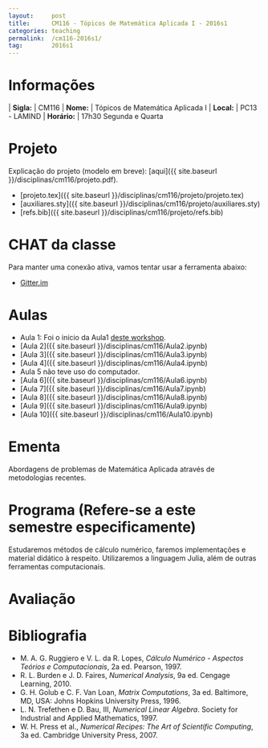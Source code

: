 ```yaml
---
layout:     post
title:      CM116 - Tópicos de Matemática Aplicada I - 2016s1
categories: teaching
permalink:  /cm116-2016s1/
tag:        2016s1
---
```


# Informações

  | **Sigla:**   | CM116
  | **Nome:**    | Tópicos de Matemática Aplicada I
  | **Local:**   | PC13 - LAMIND
  | **Horário:** | 17h30 Segunda e Quarta

# Projeto

Explicação do projeto (modelo em breve):
[aqui]({{ site.baseurl }}/disciplinas/cm116/projeto.pdf).

  - [projeto.tex]({{ site.baseurl }}/disciplinas/cm116/projeto/projeto.tex)
  - [auxiliares.sty]({{ site.baseurl }}/disciplinas/cm116/projeto/auxiliares.sty)
  - [refs.bib]({{ site.baseurl }}/disciplinas/cm116/projeto/refs.bib)

# CHAT da classe

Para manter uma conexão ativa, vamos tentar usar a ferramenta abaixo:

  - [Gitter.im](https://gitter.im/abelsiqueira/cm116)

# Aulas

  - Aula 1: Foi o início da Aula1
  [deste workshop](https://github.com/abelsiqueira/julia-workshop).
  - [Aula 2]({{ site.baseurl }}/disciplinas/cm116/Aula2.ipynb)
  - [Aula 3]({{ site.baseurl }}/disciplinas/cm116/Aula3.ipynb)
  - [Aula 4]({{ site.baseurl }}/disciplinas/cm116/Aula4.ipynb)
  - Aula 5 não teve uso do computador.
  - [Aula 6]({{ site.baseurl }}/disciplinas/cm116/Aula6.ipynb)
  - [Aula 7]({{ site.baseurl }}/disciplinas/cm116/Aula7.ipynb)
  - [Aula 8]({{ site.baseurl }}/disciplinas/cm116/Aula8.ipynb)
  - [Aula 9]({{ site.baseurl }}/disciplinas/cm116/Aula9.ipynb)
  - [Aula 10]({{ site.baseurl }}/disciplinas/cm116/Aula10.ipynb)

# Ementa

Abordagens de problemas de Matemática Aplicada através de metodologias recentes.

# Programa (Refere-se a este semestre especificamente)

Estudaremos métodos de cálculo numérico, faremos implementações e material
didático à respeito.
Utilizaremos a linguagem Julia, além de outras ferramentas computacionais.

# Avaliação

# Bibliografia

  - M. A. G. Ruggiero e V. L. da R. Lopes, *Cálculo Numérico - Aspectos Teórios e
   Computacionais*, 2a ed. Pearson, 1997.
  - R. L. Burden e J. D. Faires, *Numerical Analysis*, 9a ed. Cengage Learning,
    2010.
  - G. H. Golub e C. F. Van Loan, *Matrix Computations*, 3a ed. Baltimore, MD,
    USA: Johns Hopkins University Press, 1996.
  - L. N. Trefethen e D. Bau, III, *Numerical Linear Algebra*. Society for
    Industrial and Applied Mathematics, 1997.
  - W. H. Press et al., *Numerical Recipes: The Art of Scientific Computing*, 3a
    ed. Cambridge University Press, 2007.
